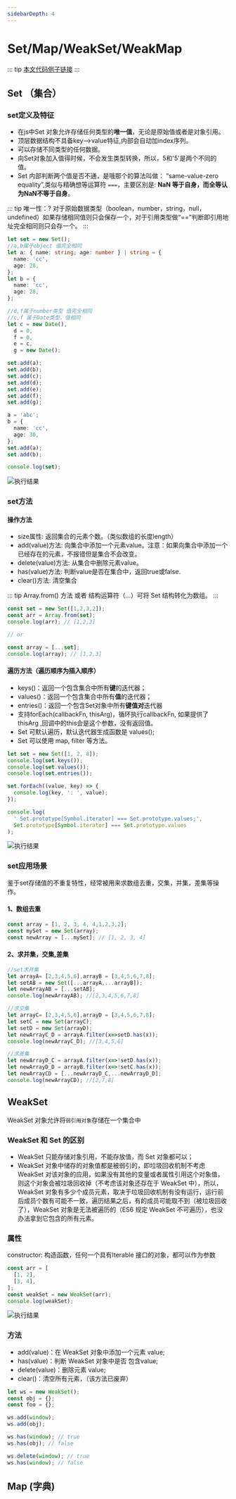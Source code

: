 ```yaml
---
sidebarDepth: 4
---
```

# Set/Map/WeakSet/WeakMap

::: tip
[本文代码例子链接](https://github.com/Picker666/blog-example/tree/main/src/component/Base/SetMap.tsx)
:::

## Set （集合）

### set定义及特征

* 在js中Set 对象允许存储任何类型的**唯一值**，无论是原始值或者是对象引用。
* 顶层数据结构不具备key—>value特征,内部会自动加index序列。
* 可以存储不同类型的任何数据。
* 向Set对象加入值得时候，不会发生类型转换，所以，5和'5'是两个不同的值。
* Set 内部判断两个值是否不通，是哦那个的算法叫做： “same-value-zero equality”,类似与精确想等运算符 `===`，主要区别是: **NaN 等于自身，而全等认为NaN不等于自身**。

::: tip 唯一性：?
对于原始数据类型（boolean，number，string，null，undefined）如果存储相同值则只会保存一个，对于引用类型做“==”判断即引用地址完全相同则只会存一个。
:::

```ts
let set = new Set();
//a,b属于object 值完全相同
let a: { name: string; age: number } | string = {
  name: 'cc',
  age: 28,
};
let b = {
  name: 'cc',
  age: 28,
};

//d,f属于number类型 值完全相同
//c,f 属于Date类型，值相同
let c = new Date(),
  d = 0,
  f = 0,
  e = c,
  g = new Date();

set.add(a);
set.add(b);
set.add(c);
set.add(d);
set.add(e);
set.add(f);
set.add(g);

a = 'abc';
b = {
  name: 'cc',
  age: 30,
};
set.add(a);
set.add(b);

console.log(set);
```

![执行结果](/blog/images/base/setMap1.png)

### set方法

#### 操作方法

* size属性: 返回集合的元素个数。（类似数组的长度length）
* add(value)方法: 向集合中添加一个元素value。注意：如果向集合中添加一个已经存在的元素，不报错但是集合不会改变。
* delete(value)方法: 从集合中删除元素value。
* has(value)方法: 判断value是否在集合中，返回true或false.
* clear()方法: 清空集合

::: tip
Array.from() 方法 或者 结构运算符（...）可将 Set 结构转化为数组。
:::

```ts
const set = new Set([1,2,3,2]);
const arr = Array.from(set);
console.log(arr); // [1,2,3]

// or

const array = [...set];
console.log(array); // [1,2,3]
```

#### 遍历方法（遍历顺序为插入顺序）

* keys()：返回一个包含集合中所有**键**的迭代器；
* values()：返回一个包含集合中所有**值**的迭代器；
* entries()：返回一个包含Set对象中所有**键值对**迭代器
* 支持forEach(callbackFn, thisArg)，循环执行callbackFn, 如果提供了 thisArg ,回调中的this会是这个参数，没有返回值。
* Set 可默认遍历，默认迭代器生成函数是 values();
* Set 可以使用 map, filter 等方法。

```ts
let set = new Set([1, 2, 8]);
console.log(set.keys());
console.log(set.values());
console.log(set.entries());

set.forEach((value, key) => {
  console.log(key, ': ', value);
});

console.log(
  ' Set.prototype[Symbol.iterator] === Set.prototype.values;',
  Set.prototype[Symbol.iterator] === Set.prototype.values
);
```

![执行结果](/blog/images/base/setMap2.png)

### set应用场景

鉴于set存储值的不重复特性，经常被用来求数组去重，交集，并集，差集等操作。

#### 1、数组去重

```ts
const array = [1, 2, 3, 4, 4,1,2,3,2];
const mySet = new Set(array);
const newArray = [...mySet]; // [1, 2, 3, 4]
```

#### 2、求并集，交集,差集

```ts
//set求并集
let arrayA= [2,3,4,5,6],arrayB = [3,4,5,6,7,8];
let setAB = new Set([...arrayA,...arrayB]);
let newArrayAB = [...setAB];
console.log(newArrayAB); //[2,3,4,5,6,7,8]

//求交集
let arrayC= [2,3,4,5,6],arrayD = [3,4,5,6,7,8];
let setC = new Set(arrayC);
let setD = new Set(arrayD);
let newArrayC_D = arrayA.filter(x=>setD.has(x));
console.log(newArrayC_D); //[3,4,5,6]

//求差集
let newArrayD_C = arrayA.filter(x=>!setD.has(x));
let newArrayD_D = arrayB.filter(x=>!setC.has(x));
let newArrayCD = [...newArrayD_C,...newArrayD_D];
console.log(newArrayCD); //[2,7,8]
```

## WeakSet

WeakSet 对象允许将`弱引用对象`存储在一个集合中

### WeakSet 和 Set 的区别

* WeakSet 只能存储对象引用，不能存放值，而 Set 对象都可以；
* WeakSet 对象中储存的对象值都是被弱引的，即垃圾回收机制不考虑 WeakSet 对该对象的应用，如果没有其他的变量或者属性引用这个对象值，则这个对象会被垃圾回收掉（不考虑该对象还存在于 WeakSet 中），所以， WeakSet 对象有多少个成员元素，取决于垃圾回收机制有没有运行，运行前后成员个数有可能不一致，遍历结果之后，有的成员可能取不到（被垃圾回收了），WeakSet 对象是无法被遍历的（ES6 规定 WeakSet 不可遍历），也没办法拿到它包含的所有元素。

### 属性

constructor: 构造函数，任何一个具有Iterable 接口的对象，都可以作为参数

```ts
const arr = [
  [1, 2],
  [3, 4],
];
const weakSet = new WeakSet(arr);
console.log(weakSet);
```

![执行结果](/blog/images/base/setMap3.png)

### 方法

* add(value)：在 WeakSet 对象中添加一个元素 value;
* has(value)：判断 WeakSet 对象中是否 包含value;
* delete(value)：删除元素 value;
* clear()：清空所有元素，（该方法已废弃）

```ts
let ws = new WeakSet();
const obj = {};
const foo = {};

ws.add(window);
ws.add(obj);

ws.has(window); // true
ws.has(obj); // false

ws.delete(window); // true
ws.has(window); // false
```

## Map (字典)

